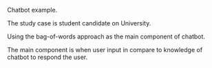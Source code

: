 Chatbot example.

The study case is
student candidate on University.

Using the bag-of-words approach as
the main component of chatbot.

The main component is when user
input in compare to knowledge of
chatbot to respond the user.
